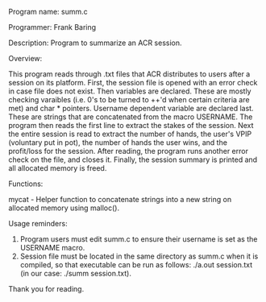 Program name: summ.c

Programmer: Frank Baring

Description: Program to summarize an ACR session.

Overview:

This program reads through .txt files that ACR distributes to users after a session on its platform.
First, the session file is opened with an error check in case file does not exist. Then variables are
declared. These are mostly checking varaibles (i.e. 0's to be turned to ++'d when certain criteria are met)
and char * pointers. Username dependent variable are declared last. These are strings that are concatenated
from the macro USERNAME. The program then reads the first line to extract the stakes of the session. Next the
entire session is read to extract the number of hands, the user's VPIP (voluntary put in pot), the number of 
hands the user wins, and the profit/loss for the session. After reading, the program runs another 
error check on the file, and closes it. Finally, the session summary is printed and all allocated memory is freed.

Functions:

mycat - Helper function to concatenate strings into a new string on allocated memory using malloc().

Usage reminders:
1) Program users must edit summ.c to ensure their username is set as the USERNAME macro.
2) Session file must be located in the same directory as summ.c when it is compiled, so that
executable can be run as follows: ./a.out session.txt (in our case: ./summ session.txt).

Thank you for reading.    

